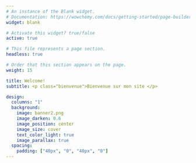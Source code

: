 ```yaml
---
# An instance of the Blank widget.
# Documentation: https://wowchemy.com/docs/getting-started/page-builder/
widget: blank

# Activate this widget? true/false
active: true

# This file represents a page section.
headless: true

# Order that this section appears on the page.
weight: 15

title: Welcome!
subtitle: <p class="bienvenue">Bienvenue sur mon site </p>

design:
  columns: "1"
  background:
    image: banner2.png
    image_darken: 0.6
    image_position: center
    image_size: cover
    text_color_light: true
    image_parallax: true
  spacing:
    padding: ["40px", "0", "40px", "0"]
---
```


